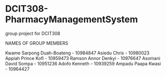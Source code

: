 # DCIT308-PharmacyManagementSystem
group project for DCIT308 

NAMES OF GROUP MEMBERS

Kwame Sarpong Duah-Boateng - 10984847
Asiedu Chris - 10980023
Appiah Prince Kofi - 10959473
Ramson Annor Denkyi - 10976647
Asomani David Sompa - 10951236
Adofo Kenneth - 10939259
Ampadu Paapa Kwasi - 10964427

